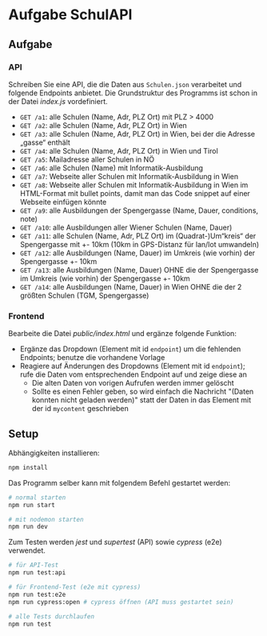 # Aufgabe SchulAPI

## Aufgabe

### API

Schreiben Sie eine API, die die Daten aus `Schulen.json` verarbeitet und folgende Endpoints anbietet. Die Grundstruktur des Programms ist schon in der Datei *index.js* vordefiniert.

* `GET /a1`: alle Schulen (Name, Adr, PLZ Ort) mit PLZ > 4000
* `GET /a2`: alle Schulen (Name, Adr, PLZ Ort) in Wien
* `GET /a3`: alle Schulen (Name, Adr, PLZ Ort) in Wien, bei der die Adresse „gasse“ enthält
* `GET /a4`: alle Schulen (Name, Adr, PLZ Ort) in Wien und Tirol
* `GET /a5`: Mailadresse aller Schulen in NÖ
* `GET /a6`: alle Schulen (Name) mit Informatik-Ausbildung
* `GET /a7`: Webseite aller Schulen mit Informatik-Ausbildung in Wien
* `GET /a8`: Webseite aller Schulen mit Informatik-Ausbildung in Wien im HTML-Format mit bullet points, damit man das Code snippet auf einer Webseite einfügen könnte
* `GET /a9`: alle Ausbildungen der Spengergasse (Name, Dauer, conditions, note)
* `GET /a10`: alle Ausbildungen aller Wiener Schulen (Name, Dauer)
* `GET /a11`: alle Schulen (Name, Adr, PLZ Ort) im (Quadrat-)Um“kreis“ der Spengergasse mit +- 10km (10km in GPS-Distanz für lan/lot umwandeln)
* `GET /a12`: alle Ausbildungen (Name, Dauer) im Umkreis (wie vorhin) der Spengergasse +- 10km
* `GET /a13`: alle Ausbildungen (Name, Dauer) OHNE die der Spengergasse im Umkreis (wie vorhin) der Spengergasse +- 10km
* `GET /a14`: alle Ausbildungen (Name, Dauer) in Wien OHNE die der 2 größten Schulen (TGM, Spengergasse)

### Frontend

Bearbeite die Datei *public/index.html* und ergänze folgende Funktion:

* Ergänze das Dropdown (Element mit id `endpoint`) um die fehlenden Endpoints; benutze die vorhandene Vorlage
* Reagiere auf Änderungen des Dropdowns (Element mit id `endpoint`); rufe die Daten vom entsprechenden Endpoint auf und zeige diese an
  * Die alten Daten von vorigen Aufrufen werden immer gelöscht
  * Sollte es einen Fehler geben, so wird einfach die Nachricht "(Daten konnten nicht geladen werden)" statt der Daten in das Element mit der id `mycontent` geschrieben

## Setup

Abhängigkeiten installieren:

```sh
npm install
```

Das Programm selber kann mit folgendem Befehl gestartet werden:

```sh
# normal starten
npm run start

# mit nodemon starten
npm run dev
```

Zum Testen werden *jest* und *supertest* (API) sowie *cypress* (e2e) verwendet.

```sh
# für API-Test
npm run test:api

# für Frontend-Test (e2e mit cypress)
npm run test:e2e
npm run cypress:open # cypress öffnen (API muss gestartet sein)

# alle Tests durchlaufen
npm run test
```
